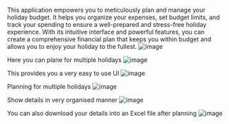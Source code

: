 This application empowers you to meticulously plan and manage your holiday budget. It helps you organize your expenses, set budget limits,
and track your spending to ensure a well-prepared and stress-free holiday experience. With its intuitive interface and powerful features,
you can create a comprehensive financial plan that keeps you within budget and allows you to enjoy your holiday to the fullest.
![image](https://github.com/user-attachments/assets/41a719a5-2eac-443d-b4cc-2296f2d1d812)

Here you can plane for multiple holidays 
![image](https://github.com/user-attachments/assets/7f6df6ff-1cfd-40a1-8bc9-75f21f1ebeef)

This provides you a very easy to use UI
![image](https://github.com/user-attachments/assets/4c49fa76-a36e-4b10-ba10-1c7f5847aaf4)

Planning for multiple holidays
![image](https://github.com/user-attachments/assets/3f439ffa-1e12-4419-8297-225227356e6d)

Show details in very organised manner
![image](https://github.com/user-attachments/assets/2e90bdf3-6e66-4896-9d0e-ee20b7da3e05)

You can also download your details into an Excel file after planning
![image](https://github.com/user-attachments/assets/3d75921c-fb2d-43ed-9132-7141580a41c1)

